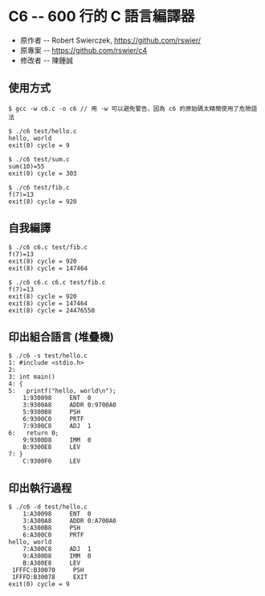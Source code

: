 # C6 -- 600 行的 C 語言編譯器

* 原作者 -- Robert Swierczek, https://github.com/rswier/
* 原專案 -- https://github.com/rswier/c4
* 修改者 -- 陳鍾誠

## 使用方式

```
$ gcc -w c6.c -o c6 // 用 -w 可以避免警告，因為 c6 的原始碼太精簡使用了危險語法

$ ./c6 test/hello.c
hello, world
exit(0) cycle = 9

$ ./c6 test/sum.c
sum(10)=55
exit(0) cycle = 303

$ ./c6 test/fib.c
f(7)=13
exit(8) cycle = 920
```

## 自我編譯

```
$ ./c6 c6.c test/fib.c
f(7)=13
exit(8) cycle = 920
exit(8) cycle = 147464

$ ./c6 c6.c c6.c test/fib.c
f(7)=13
exit(8) cycle = 920
exit(8) cycle = 147464
exit(8) cycle = 24476550
```

## 印出組合語言 (堆疊機)

```
$ ./c6 -s test/hello.c
1: #include <stdio.h>
2:
3: int main()
4: {
5:   printf("hello, world\n");
    1:930098     ENT  0       
    3:9300A8     ADDR 0:9700A0
    5:9300B8     PSH
    6:9300C0     PRTF
    7:9300C8     ADJ  1
6:   return 0;
    9:9300D8     IMM  0
    B:9300E8     LEV
7: }
    C:9300F0     LEV
```

## 印出執行過程

```
$ ./c6 -d test/hello.c
    1:A30098     ENT  0       
    3:A300A8     ADDR 0:A700A0
    5:A300B8     PSH
    6:A300C0     PRTF
hello, world
    7:A300C8     ADJ  1
    9:A300D8     IMM  0
    B:A300E8     LEV
 1FFFC:B30070     PSH
 1FFFD:B30078     EXIT
exit(0) cycle = 9
```